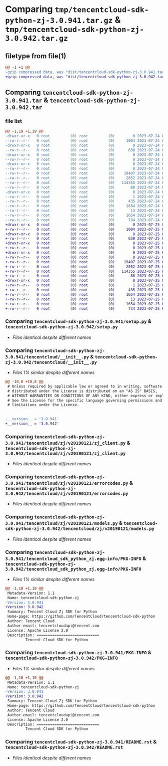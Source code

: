 # Comparing `tmp/tencentcloud-sdk-python-zj-3.0.941.tar.gz` & `tmp/tencentcloud-sdk-python-zj-3.0.942.tar.gz`

## filetype from file(1)

```diff
@@ -1 +1 @@
-gzip compressed data, was "dist/tencentcloud-sdk-python-zj-3.0.941.tar", last modified: Mon Jul 24 00:48:59 2023, max compression
+gzip compressed data, was "dist/tencentcloud-sdk-python-zj-3.0.942.tar", last modified: Tue Jul 25 04:30:39 2023, max compression
```

## Comparing `tencentcloud-sdk-python-zj-3.0.941.tar` & `tencentcloud-sdk-python-zj-3.0.942.tar`

### file list

```diff
@@ -1,19 +1,19 @@
-drwxr-xr-x   0 root         (0) root         (0)        0 2023-07-24 00:48:59.000000 tencentcloud-sdk-python-zj-3.0.941/
--rw-r--r--   0 root         (0) root         (0)     1004 2023-07-24 00:48:59.000000 tencentcloud-sdk-python-zj-3.0.941/setup.py
-drwxr-xr-x   0 root         (0) root         (0)        0 2023-07-24 00:48:59.000000 tencentcloud-sdk-python-zj-3.0.941/tencentcloud/
--rw-r--r--   0 root         (0) root         (0)      630 2023-07-24 00:48:59.000000 tencentcloud-sdk-python-zj-3.0.941/tencentcloud/__init__.py
-drwxr-xr-x   0 root         (0) root         (0)        0 2023-07-24 00:48:59.000000 tencentcloud-sdk-python-zj-3.0.941/tencentcloud/zj/
--rw-r--r--   0 root         (0) root         (0)        0 2023-07-24 00:48:59.000000 tencentcloud-sdk-python-zj-3.0.941/tencentcloud/zj/__init__.py
-drwxr-xr-x   0 root         (0) root         (0)        0 2023-07-24 00:48:59.000000 tencentcloud-sdk-python-zj-3.0.941/tencentcloud/zj/v20190121/
--rw-r--r--   0 root         (0) root         (0)        0 2023-07-24 00:48:59.000000 tencentcloud-sdk-python-zj-3.0.941/tencentcloud/zj/v20190121/__init__.py
--rw-r--r--   0 root         (0) root         (0)    19407 2023-07-24 00:48:59.000000 tencentcloud-sdk-python-zj-3.0.941/tencentcloud/zj/v20190121/zj_client.py
--rw-r--r--   0 root         (0) root         (0)     2052 2023-07-24 00:48:59.000000 tencentcloud-sdk-python-zj-3.0.941/tencentcloud/zj/v20190121/errorcodes.py
--rw-r--r--   0 root         (0) root         (0)   114355 2023-07-24 00:48:59.000000 tencentcloud-sdk-python-zj-3.0.941/tencentcloud/zj/v20190121/models.py
--rw-r--r--   0 root         (0) root         (0)       88 2023-07-24 00:48:59.000000 tencentcloud-sdk-python-zj-3.0.941/setup.cfg
-drwxr-xr-x   0 root         (0) root         (0)        0 2023-07-24 00:48:59.000000 tencentcloud-sdk-python-zj-3.0.941/tencentcloud_sdk_python_zj.egg-info/
--rw-r--r--   0 root         (0) root         (0)        1 2023-07-24 00:48:59.000000 tencentcloud-sdk-python-zj-3.0.941/tencentcloud_sdk_python_zj.egg-info/dependency_links.txt
--rw-r--r--   0 root         (0) root         (0)      435 2023-07-24 00:48:59.000000 tencentcloud-sdk-python-zj-3.0.941/tencentcloud_sdk_python_zj.egg-info/SOURCES.txt
--rw-r--r--   0 root         (0) root         (0)     1654 2023-07-24 00:48:59.000000 tencentcloud-sdk-python-zj-3.0.941/tencentcloud_sdk_python_zj.egg-info/PKG-INFO
--rw-r--r--   0 root         (0) root         (0)       13 2023-07-24 00:48:59.000000 tencentcloud-sdk-python-zj-3.0.941/tencentcloud_sdk_python_zj.egg-info/top_level.txt
--rw-r--r--   0 root         (0) root         (0)     1654 2023-07-24 00:48:59.000000 tencentcloud-sdk-python-zj-3.0.941/PKG-INFO
--rw-r--r--   0 root         (0) root         (0)      734 2023-07-24 00:48:59.000000 tencentcloud-sdk-python-zj-3.0.941/README.rst
+drwxr-xr-x   0 root         (0) root         (0)        0 2023-07-25 04:30:39.000000 tencentcloud-sdk-python-zj-3.0.942/
+-rw-r--r--   0 root         (0) root         (0)     1004 2023-07-25 04:30:39.000000 tencentcloud-sdk-python-zj-3.0.942/setup.py
+drwxr-xr-x   0 root         (0) root         (0)        0 2023-07-25 04:30:39.000000 tencentcloud-sdk-python-zj-3.0.942/tencentcloud/
+-rw-r--r--   0 root         (0) root         (0)      630 2023-07-25 04:30:39.000000 tencentcloud-sdk-python-zj-3.0.942/tencentcloud/__init__.py
+drwxr-xr-x   0 root         (0) root         (0)        0 2023-07-25 04:30:39.000000 tencentcloud-sdk-python-zj-3.0.942/tencentcloud/zj/
+-rw-r--r--   0 root         (0) root         (0)        0 2023-07-25 04:30:39.000000 tencentcloud-sdk-python-zj-3.0.942/tencentcloud/zj/__init__.py
+drwxr-xr-x   0 root         (0) root         (0)        0 2023-07-25 04:30:39.000000 tencentcloud-sdk-python-zj-3.0.942/tencentcloud/zj/v20190121/
+-rw-r--r--   0 root         (0) root         (0)        0 2023-07-25 04:30:39.000000 tencentcloud-sdk-python-zj-3.0.942/tencentcloud/zj/v20190121/__init__.py
+-rw-r--r--   0 root         (0) root         (0)    19407 2023-07-25 04:30:39.000000 tencentcloud-sdk-python-zj-3.0.942/tencentcloud/zj/v20190121/zj_client.py
+-rw-r--r--   0 root         (0) root         (0)     2052 2023-07-25 04:30:39.000000 tencentcloud-sdk-python-zj-3.0.942/tencentcloud/zj/v20190121/errorcodes.py
+-rw-r--r--   0 root         (0) root         (0)   114355 2023-07-25 04:30:39.000000 tencentcloud-sdk-python-zj-3.0.942/tencentcloud/zj/v20190121/models.py
+-rw-r--r--   0 root         (0) root         (0)       88 2023-07-25 04:30:39.000000 tencentcloud-sdk-python-zj-3.0.942/setup.cfg
+drwxr-xr-x   0 root         (0) root         (0)        0 2023-07-25 04:30:39.000000 tencentcloud-sdk-python-zj-3.0.942/tencentcloud_sdk_python_zj.egg-info/
+-rw-r--r--   0 root         (0) root         (0)        1 2023-07-25 04:30:39.000000 tencentcloud-sdk-python-zj-3.0.942/tencentcloud_sdk_python_zj.egg-info/dependency_links.txt
+-rw-r--r--   0 root         (0) root         (0)      435 2023-07-25 04:30:39.000000 tencentcloud-sdk-python-zj-3.0.942/tencentcloud_sdk_python_zj.egg-info/SOURCES.txt
+-rw-r--r--   0 root         (0) root         (0)     1654 2023-07-25 04:30:39.000000 tencentcloud-sdk-python-zj-3.0.942/tencentcloud_sdk_python_zj.egg-info/PKG-INFO
+-rw-r--r--   0 root         (0) root         (0)       13 2023-07-25 04:30:39.000000 tencentcloud-sdk-python-zj-3.0.942/tencentcloud_sdk_python_zj.egg-info/top_level.txt
+-rw-r--r--   0 root         (0) root         (0)     1654 2023-07-25 04:30:39.000000 tencentcloud-sdk-python-zj-3.0.942/PKG-INFO
+-rw-r--r--   0 root         (0) root         (0)      734 2023-07-25 04:30:39.000000 tencentcloud-sdk-python-zj-3.0.942/README.rst
```

### Comparing `tencentcloud-sdk-python-zj-3.0.941/setup.py` & `tencentcloud-sdk-python-zj-3.0.942/setup.py`

 * *Files identical despite different names*

### Comparing `tencentcloud-sdk-python-zj-3.0.941/tencentcloud/__init__.py` & `tencentcloud-sdk-python-zj-3.0.942/tencentcloud/__init__.py`

 * *Files 1% similar despite different names*

```diff
@@ -10,8 +10,8 @@
 # Unless required by applicable law or agreed to in writing, software
 # distributed under the License is distributed on an "AS IS" BASIS,
 # WITHOUT WARRANTIES OR CONDITIONS OF ANY KIND, either express or implied.
 # See the License for the specific language governing permissions and
 # limitations under the License.
 
 
-__version__ = '3.0.941'
+__version__ = '3.0.942'
```

### Comparing `tencentcloud-sdk-python-zj-3.0.941/tencentcloud/zj/v20190121/zj_client.py` & `tencentcloud-sdk-python-zj-3.0.942/tencentcloud/zj/v20190121/zj_client.py`

 * *Files identical despite different names*

### Comparing `tencentcloud-sdk-python-zj-3.0.941/tencentcloud/zj/v20190121/errorcodes.py` & `tencentcloud-sdk-python-zj-3.0.942/tencentcloud/zj/v20190121/errorcodes.py`

 * *Files identical despite different names*

### Comparing `tencentcloud-sdk-python-zj-3.0.941/tencentcloud/zj/v20190121/models.py` & `tencentcloud-sdk-python-zj-3.0.942/tencentcloud/zj/v20190121/models.py`

 * *Files identical despite different names*

### Comparing `tencentcloud-sdk-python-zj-3.0.941/tencentcloud_sdk_python_zj.egg-info/PKG-INFO` & `tencentcloud-sdk-python-zj-3.0.942/tencentcloud_sdk_python_zj.egg-info/PKG-INFO`

 * *Files 1% similar despite different names*

```diff
@@ -1,10 +1,10 @@
 Metadata-Version: 1.1
 Name: tencentcloud-sdk-python-zj
-Version: 3.0.941
+Version: 3.0.942
 Summary: Tencent Cloud Zj SDK for Python
 Home-page: https://github.com/TencentCloud/tencentcloud-sdk-python
 Author: Tencent Cloud
 Author-email: tencentcloudapi@tencent.com
 License: Apache License 2.0
 Description: ============================
         Tencent Cloud SDK for Python
```

### Comparing `tencentcloud-sdk-python-zj-3.0.941/PKG-INFO` & `tencentcloud-sdk-python-zj-3.0.942/PKG-INFO`

 * *Files 1% similar despite different names*

```diff
@@ -1,10 +1,10 @@
 Metadata-Version: 1.1
 Name: tencentcloud-sdk-python-zj
-Version: 3.0.941
+Version: 3.0.942
 Summary: Tencent Cloud Zj SDK for Python
 Home-page: https://github.com/TencentCloud/tencentcloud-sdk-python
 Author: Tencent Cloud
 Author-email: tencentcloudapi@tencent.com
 License: Apache License 2.0
 Description: ============================
         Tencent Cloud SDK for Python
```

### Comparing `tencentcloud-sdk-python-zj-3.0.941/README.rst` & `tencentcloud-sdk-python-zj-3.0.942/README.rst`

 * *Files identical despite different names*

